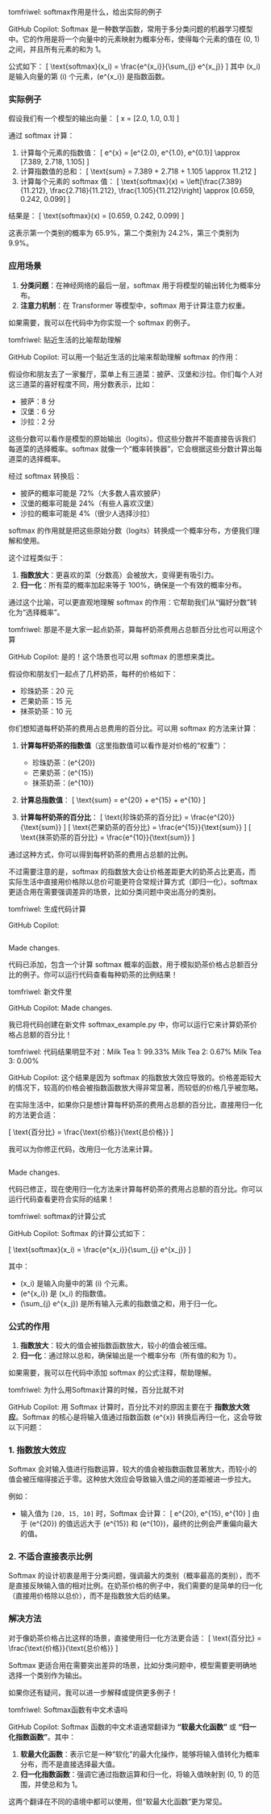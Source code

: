 
tomfriwel: softmax作用是什么，给出实际的例子

GitHub Copilot: Softmax 是一种数学函数，常用于多分类问题的机器学习模型中。它的作用是将一个向量中的元素映射为概率分布，使得每个元素的值在 (0, 1) 之间，并且所有元素的和为 1。

公式如下：
\[
\text{softmax}(x_i) = \frac{e^{x_i}}{\sum_{j} e^{x_j}}
\]
其中 \(x_i\) 是输入向量的第 \(i\) 个元素，\(e^{x_i}\) 是指数函数。

### 实际例子
假设我们有一个模型的输出向量：
\[
x = [2.0, 1.0, 0.1]
\]

通过 softmax 计算：
1. 计算每个元素的指数值：
   \[
   e^{x} = [e^{2.0}, e^{1.0}, e^{0.1}] \approx [7.389, 2.718, 1.105]
   \]
2. 计算指数值的总和：
   \[
   \text{sum} = 7.389 + 2.718 + 1.105 \approx 11.212
   \]
3. 计算每个元素的 softmax 值：
   \[
   \text{softmax}(x) = \left[\frac{7.389}{11.212}, \frac{2.718}{11.212}, \frac{1.105}{11.212}\right] \approx [0.659, 0.242, 0.099]
   \]

结果是：
\[
\text{softmax}(x) = [0.659, 0.242, 0.099]
\]

这表示第一个类别的概率为 65.9%，第二个类别为 24.2%，第三个类别为 9.9%。

### 应用场景
1. **分类问题**：在神经网络的最后一层，softmax 用于将模型的输出转化为概率分布。
2. **注意力机制**：在 Transformer 等模型中，softmax 用于计算注意力权重。

如果需要，我可以在代码中为你实现一个 softmax 的例子。

tomfriwel: 贴近生活的比喻帮助理解

GitHub Copilot: 可以用一个贴近生活的比喻来帮助理解 softmax 的作用：

假设你和朋友去了一家餐厅，菜单上有三道菜：披萨、汉堡和沙拉。你们每个人对这三道菜的喜好程度不同，用分数表示，比如：

- 披萨：8 分
- 汉堡：6 分
- 沙拉：2 分

这些分数可以看作是模型的原始输出（logits）。但这些分数并不能直接告诉我们每道菜的选择概率。softmax 就像一个“概率转换器”，它会根据这些分数计算出每道菜的选择概率。

经过 softmax 转换后：
- 披萨的概率可能是 72%（大多数人喜欢披萨）
- 汉堡的概率可能是 24%（有些人喜欢汉堡）
- 沙拉的概率可能是 4%（很少人选择沙拉）

softmax 的作用就是把这些原始分数（logits）转换成一个概率分布，方便我们理解和使用。

这个过程类似于：
1. **指数放大**：更喜欢的菜（分数高）会被放大，变得更有吸引力。
2. **归一化**：所有菜的概率加起来等于 100%，确保是一个有效的概率分布。

通过这个比喻，可以更直观地理解 softmax 的作用：它帮助我们从“偏好分数”转化为“选择概率”。

tomfriwel: 那是不是大家一起点奶茶，算每杯奶茶费用占总额百分比也可以用这个算

GitHub Copilot: 是的！这个场景也可以用 softmax 的思想来类比。

假设你和朋友们一起点了几杯奶茶，每杯的价格如下：
- 珍珠奶茶：20 元
- 芒果奶茶：15 元
- 抹茶奶茶：10 元

你们想知道每杯奶茶的费用占总费用的百分比。可以用 softmax 的方法来计算：

1. **计算每杯奶茶的指数值**（这里指数值可以看作是对价格的“权重”）：
   - 珍珠奶茶：\(e^{20}\)
   - 芒果奶茶：\(e^{15}\)
   - 抹茶奶茶：\(e^{10}\)

2. **计算总指数值**：
   \[
   \text{sum} = e^{20} + e^{15} + e^{10}
   \]

3. **计算每杯奶茶的百分比**：
   \[
   \text{珍珠奶茶的百分比} = \frac{e^{20}}{\text{sum}}
   \]
   \[
   \text{芒果奶茶的百分比} = \frac{e^{15}}{\text{sum}}
   \]
   \[
   \text{抹茶奶茶的百分比} = \frac{e^{10}}{\text{sum}}
   \]

通过这种方式，你可以得到每杯奶茶的费用占总额的比例。

不过需要注意的是，softmax 的指数放大会让价格差距更大的奶茶占比更高，而实际生活中直接用价格除以总价可能更符合常规计算方式（即归一化）。softmax 更适合用在需要强调差异的场景，比如分类问题中突出高分的类别。

tomfriwel: 生成代码计算

GitHub Copilot: 
````

````


Made changes.

代码已添加，包含一个计算 softmax 概率的函数，用于模拟奶茶价格占总额百分比的例子。你可以运行代码查看每种奶茶的比例结果！

tomfriwel: 新文件里

GitHub Copilot: Made changes.

我已将代码创建在新文件 softmax_example.py 中，你可以运行它来计算奶茶价格占总额的百分比！

tomfriwel: 代码结果明显不对：Milk Tea 1: 99.33%
Milk Tea 2: 0.67%
Milk Tea 3: 0.00%

GitHub Copilot: 这个结果是因为 softmax 的指数放大效应导致的。价格差距较大的情况下，较高的价格会被指数函数放大得非常显著，而较低的价格几乎被忽略。

在实际生活中，如果你只是想计算每杯奶茶的费用占总额的百分比，直接用归一化的方法更合适：

\[
\text{百分比} = \frac{\text{价格}}{\text{总价格}}
\]

我可以为你修正代码，改用归一化方法来计算。 
````

````


Made changes.

代码已修正，现在使用归一化方法来计算每杯奶茶的费用占总额的百分比。你可以运行代码查看更符合实际的结果！

tomfriwel: softmax的计算公式

GitHub Copilot: Softmax 的计算公式如下：

\[
\text{softmax}(x_i) = \frac{e^{x_i}}{\sum_{j} e^{x_j}}
\]

其中：
- \(x_i\) 是输入向量中的第 \(i\) 个元素。
- \(e^{x_i}\) 是 \(x_i\) 的指数值。
- \(\sum_{j} e^{x_j}\) 是所有输入元素的指数值之和，用于归一化。

### 公式的作用
1. **指数放大**：较大的值会被指数函数放大，较小的值会被压缩。
2. **归一化**：通过除以总和，确保输出是一个概率分布（所有值的和为 1）。

如果需要，我可以在代码中添加 softmax 的公式注释，帮助理解。

tomfriwel: 为什么用Softmax计算的时候，百分比就不对

GitHub Copilot: 用 Softmax 计算时，百分比不对的原因主要在于 **指数放大效应**。Softmax 的核心是将输入值通过指数函数 \(e^{x}\) 转换后再归一化，这会导致以下问题：

### 1. **指数放大效应**
Softmax 会对输入值进行指数运算，较大的值会被指数函数显著放大，而较小的值会被压缩得接近于零。这种放大效应会导致输入值之间的差距被进一步拉大。

例如：
- 输入值为 `[20, 15, 10]` 时，Softmax 会计算：
  \[
  e^{20}, e^{15}, e^{10}
  \]
  由于 \(e^{20}\) 的值远远大于 \(e^{15}\) 和 \(e^{10}\)，最终的比例会严重偏向最大的值。

### 2. **不适合直接表示比例**
Softmax 的设计初衷是用于分类问题，强调最大的类别（概率最高的类别），而不是直接反映输入值的相对比例。在奶茶价格的例子中，我们需要的是简单的归一化（直接用价格除以总价），而不是指数放大后的结果。

### 解决方法
对于像奶茶价格占比这样的场景，直接使用归一化方法更合适：
\[
\text{百分比} = \frac{\text{价格}}{\text{总价格}}
\]

Softmax 更适合用在需要突出差异的场景，比如分类问题中，模型需要更明确地选择一个类别作为输出。

如果你还有疑问，我可以进一步解释或提供更多例子！

tomfriwel: Softmax函数有中文术语吗

GitHub Copilot: Softmax 函数的中文术语通常翻译为 **“软最大化函数”** 或 **“归一化指数函数”**。其中：

1. **软最大化函数**：表示它是一种“软化”的最大化操作，能够将输入值转化为概率分布，而不是直接选择最大值。
2. **归一化指数函数**：强调它通过指数运算和归一化，将输入值映射到 (0, 1) 的范围，并使总和为 1。

这两个翻译在不同的语境中都可以使用，但“软最大化函数”更为常见。